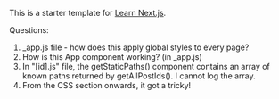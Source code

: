This is a starter template for [Learn Next.js](https://nextjs.org/learn).



Questions: 

1. _app.js file - how does this apply global styles to every page?
2. How is this App component working? (in _app.js)
3. In "[id].js" file, the getStaticPaths() component contains an array of known paths returned by getAllPostIds(). I cannot log the array. 
4. From the CSS section onwards, it got a tricky!
